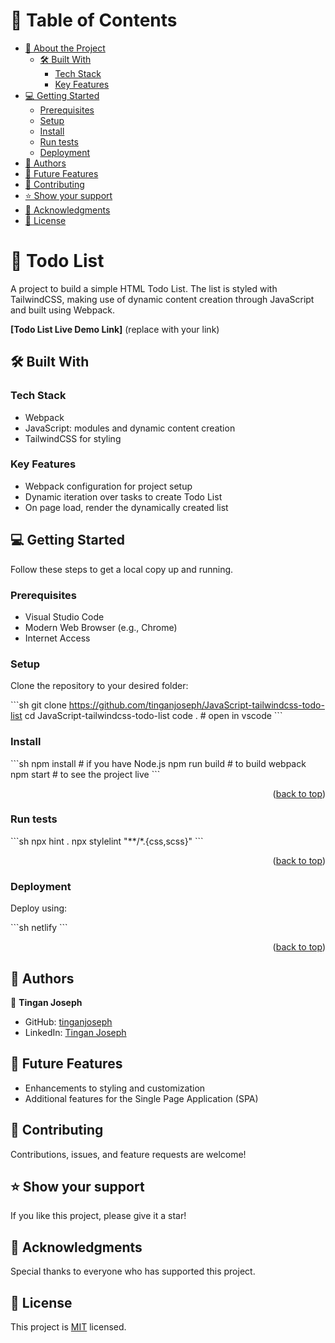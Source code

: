 # 📗 Table of Contents

- [📖 About the Project](#about-project)
  - [🛠 Built With](#built-with)
    - [Tech Stack](#tech-stack)
    - [Key Features](#key-features)
- [💻 Getting Started](#getting-started)
  - [Prerequisites](#prerequisites)
  - [Setup](#setup)
  - [Install](#install)
  - [Run tests](#run-tests)
  - [Deployment](#deployment)
- [👥 Authors](#authors)
- [🔭 Future Features](#future-features)
- [🤝 Contributing](#contributing)
- [⭐️ Show your support](#support)
- [🙏 Acknowledgments](#acknowledgements)
- [📝 License](#license)

# 📖 Todo List <a name="about-project"></a>

A project to build a simple HTML Todo List. The list is styled with TailwindCSS, making use of dynamic content creation through JavaScript and built using Webpack.

**[Todo List Live Demo Link]** (replace with your link)

## 🛠 Built With <a name="built-with"></a>

### Tech Stack <a name="tech-stack"></a>

- Webpack
- JavaScript: modules and dynamic content creation
- TailwindCSS for styling

### Key Features <a name="key-features"></a>
- Webpack configuration for project setup
- Dynamic iteration over tasks to create Todo List
- On page load, render the dynamically created list 

## 💻 Getting Started <a name="getting-started"></a>

Follow these steps to get a local copy up and running.

### Prerequisites

- Visual Studio Code
- Modern Web Browser (e.g., Chrome)
- Internet Access

### Setup

Clone the repository to your desired folder:

\```sh
git clone https://github.com/tinganjoseph/JavaScript-tailwindcss-todo-list
cd JavaScript-tailwindcss-todo-list
code . # open in vscode
\```

### Install

\```sh
npm install # if you have Node.js
npm run build # to build webpack
npm start # to see the project live
\```
<p align="right">(<a href="#readme-top">back to top</a>)</p>

### Run tests

\```sh
npx hint .
npx stylelint "**/*.{css,scss}"
\```
<p align="right">(<a href="#readme-top">back to top</a>)</p>

### Deployment

Deploy using:

\```sh
netlify
\```
<p align="right">(<a href="#readme-top">back to top</a>)</p>

## 👥 Authors <a name="authors"></a>

👤 **Tingan Joseph**

- GitHub: [tinganjoseph](https://github.com/tinganjoseph)
- LinkedIn: [Tingan Joseph](https://www.linkedin.com/in/tingan-joseph-33a1a2192/)

## 🔭 Future Features <a name="future-features"></a>

- Enhancements to styling and customization
- Additional features for the Single Page Application (SPA)

## 🤝 Contributing <a name="contributing"></a>

Contributions, issues, and feature requests are welcome! 

## ⭐️ Show your support <a name="support"></a>

If you like this project, please give it a star!

## 🙏 Acknowledgments <a name="acknowledgements"></a>

Special thanks to everyone who has supported this project.

## 📝 License <a name="license"></a>

This project is [MIT](./LICENSE) licensed.
